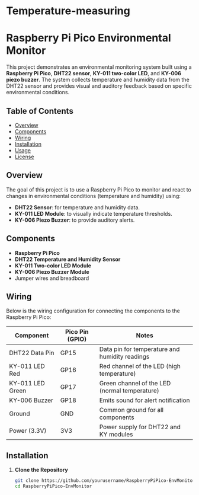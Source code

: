 # Temperature-measuring
# Raspberry Pi Pico Environmental Monitor

This project demonstrates an environmental monitoring system built using a **Raspberry Pi Pico**, **DHT22 sensor**, **KY-011 two-color LED**, and **KY-006 piezo buzzer**. The system collects temperature and humidity data from the DHT22 sensor and provides visual and auditory feedback based on specific environmental conditions.

## Table of Contents
- [Overview](#overview)
- [Components](#components)
- [Wiring](#wiring)
- [Installation](#installation)
- [Usage](#usage)
- [License](#license)

## Overview
The goal of this project is to use a Raspberry Pi Pico to monitor and react to changes in environmental conditions (temperature and humidity) using:
- **DHT22 Sensor**: for temperature and humidity data.
- **KY-011 LED Module**: to visually indicate temperature thresholds.
- **KY-006 Piezo Buzzer**: to provide auditory alerts.

## Components
- **Raspberry Pi Pico**
- **DHT22 Temperature and Humidity Sensor**
- **KY-011 Two-color LED Module**
- **KY-006 Piezo Buzzer Module**
- Jumper wires and breadboard

## Wiring
Below is the wiring configuration for connecting the components to the Raspberry Pi Pico:

| Component        | Pico Pin (GPIO) | Notes                           |
|------------------|-----------------|---------------------------------|
| DHT22 Data Pin   | GP15            | Data pin for temperature and humidity readings |
| KY-011 LED Red   | GP16            | Red channel of the LED (high temperature)      |
| KY-011 LED Green | GP17            | Green channel of the LED (normal temperature)  |
| KY-006 Buzzer    | GP18            | Emits sound for alert notification             |
| Ground           | GND             | Common ground for all components              |
| Power (3.3V)     | 3V3             | Power supply for DHT22 and KY modules          |

## Installation
1. **Clone the Repository**
   ```bash
   git clone https://github.com/yourusername/RaspberryPiPico-EnvMonitor.git
   cd RaspberryPiPico-EnvMonitor
